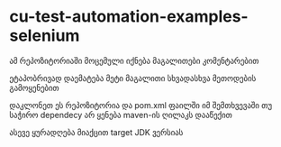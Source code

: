 # cu-test-automation-examples-selenium

ამ რეპოზიტორიაში მოცემული იქნება მაგალითები კომენტარებით

ეტაპობრივად დაემატება მეტი მაგალითი სხვადასხვა მეთოდების გამოყენებით

დაკლონეთ ეს რეპოზიტორია და pom.xml ფაილში იმ შემთხვევაში თუ საჭირო dependecy არ ყენება maven-ის ღილაკს დააწექით

ასევე ყურადღება მიაქცით target JDK ვერსიას
